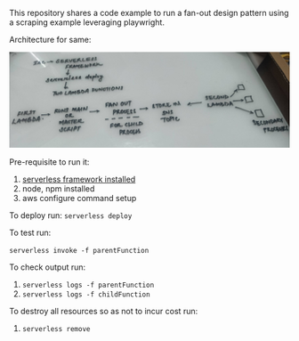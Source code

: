 This repository shares a code example to run a fan-out design pattern using a scraping example leveraging playwright.

Architecture for same:

![Architecture](./serverless_lambda_fanout_image.jpg)

Pre-requisite to run it:
1. [serverless framework installed](https://www.serverless.com/framework/docs/getting-started)
2. node, npm installed
3. aws configure command setup

To deploy run:
`serverless deploy`

To test run:

`serverless invoke -f parentFunction`

To check output run:
1. `serverless logs -f parentFunction`
2. `serverless logs -f childFunction`

To destroy all resources so as not to incur cost run:
1. `serverless remove`

